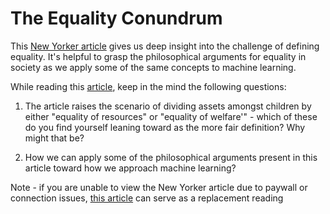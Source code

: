 # The Equality Conundrum

This [New Yorker article](https://www.newyorker.com/magazine/2020/01/13/the-equality-conundrum) gives us deep insight into the challenge of defining equality. It's helpful to grasp the philosophical arguments for equality in society as we apply some of the same concepts to machine learning. 

While reading this [article](https://www.newyorker.com/magazine/2020/01/13/the-equality-conundrum), keep in the mind the following questions:

1) The article raises the scenario of dividing assets amongst children by either "equality of resources" or "equality of welfare'" - which of these do you find yourself leaning toward as the more fair definition? Why might that be?

2) How we can apply some of the philosophical arguments present in this article toward how we approach machine learning?


Note - if you are unable to view the New Yorker article due to paywall or connection issues, [this article](https://www.bbc.com/future/article/20170706-theres-a-problem-with-the-way-we-define-inequality) can serve as a replacement reading

